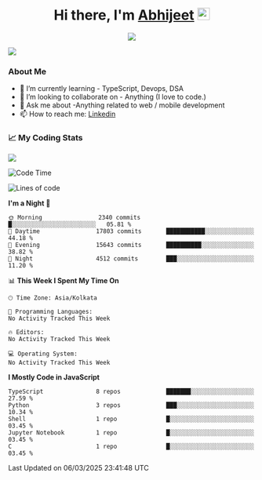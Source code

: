 <div align="center">
   <h1>Hi there, I'm <a href="">Abhijeet</a> <img src="https://media.giphy.com/media/hvRJCLFzcasrR4ia7z/giphy.gif" width="25px"> </h1>
   
   
   <img src="https://pronoun.cyou/x/y?subject=He&object=Him&height=20"> 
</div>

![](https://komarev.com/ghpvc/?username=abhijeetsingh-22)

<h3>About Me </h3>

<!-- - 🔭 I’m currently working on - My engineering Capstone Project -->
- 🌱 I’m currently learning - TypeScript, Devops, DSA
- 👯 I’m looking to collaborate on - Anything (I love to code.)
- 💬 Ask me about -Anything related to web / mobile development
- 📫 How to reach me: [Linkedin](https://www.linkedin.com/in/amabhijeet/)

### &#128200; My Coding Stats

<img align="center" src="https://github-readme-stats.vercel.app/api?username=abhijeetsingh-22&count_private=true&show_icons=true&theme=default&hide=stars" />

<!--START_SECTION:waka-->
![Code Time](http://img.shields.io/badge/Code%20Time-463%20hrs%2033%20mins-blue)

![Lines of code](https://img.shields.io/badge/From%20Hello%20World%20I%27ve%20Written-8.0%20million%20lines%20of%20code-blue)

**I'm a Night 🦉** 

```text
🌞 Morning                2340 commits        █░░░░░░░░░░░░░░░░░░░░░░░░   05.81 % 
🌆 Daytime                17803 commits       ███████████░░░░░░░░░░░░░░   44.18 % 
🌃 Evening                15643 commits       ██████████░░░░░░░░░░░░░░░   38.82 % 
🌙 Night                  4512 commits        ███░░░░░░░░░░░░░░░░░░░░░░   11.20 % 
```


📊 **This Week I Spent My Time On** 

```text
🕑︎ Time Zone: Asia/Kolkata

💬 Programming Languages: 
No Activity Tracked This Week

🔥 Editors: 
No Activity Tracked This Week

💻 Operating System: 
No Activity Tracked This Week
```

**I Mostly Code in JavaScript** 

```text
TypeScript               8 repos             ███████░░░░░░░░░░░░░░░░░░   27.59 % 
Python                   3 repos             ███░░░░░░░░░░░░░░░░░░░░░░   10.34 % 
Shell                    1 repo              █░░░░░░░░░░░░░░░░░░░░░░░░   03.45 % 
Jupyter Notebook         1 repo              █░░░░░░░░░░░░░░░░░░░░░░░░   03.45 % 
C                        1 repo              █░░░░░░░░░░░░░░░░░░░░░░░░   03.45 % 
```




 Last Updated on 06/03/2025 23:41:48 UTC
<!--END_SECTION:waka-->
